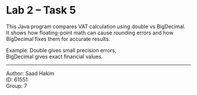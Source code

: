 # Lab 2 – Task 5

This Java program compares VAT calculation using double vs BigDecimal.  
It shows how floating-point math can cause rounding errors and how BigDecimal fixes them for accurate results.

Example:
Double gives small precision errors,  
BigDecimal gives exact financial values.

---

Author: Saad Hakim  
ID: 61551  
Group: 7  
